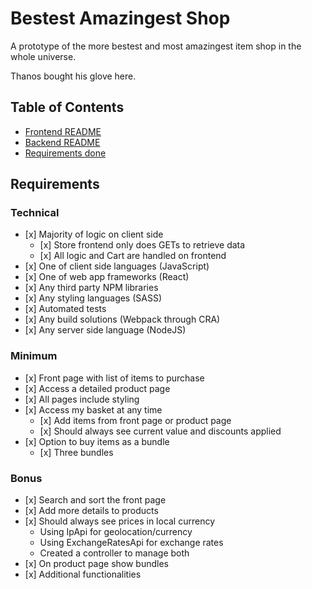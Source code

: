 # Bestest Amazingest Shop

A prototype of the more bestest and most amazingest item shop in the whole universe.

Thanos bought his glove here.

## Table of Contents

* [Frontend README](https://github.com/filipetedim/bestest-amazingest-shop/tree/master/app)
* [Backend README](https://github.com/filipetedim/bestest-amazingest-shop/tree/master/api)
* [Requirements done](#requirements)

## Requirements

### Technical

- \[x] Majority of logic on client side
    - \[x] Store frontend only does GETs to retrieve data
    - \[x] All logic and Cart are handled on frontend
- \[x] One of client side languages (JavaScript)
- \[x] One of web app frameworks (React)
- \[x] Any third party NPM libraries
- \[x] Any styling languages (SASS)
- \[x] Automated tests
- \[x] Any build solutions (Webpack through CRA)
- \[x] Any server side language (NodeJS)

### Minimum

- \[x] Front page with list of items to purchase
- \[x] Access a detailed product page
- \[x] All pages include styling
- \[x] Access my basket at any time
    - \[x] Add items from front page or product page
    - \[x] Should always see current value and discounts applied
- \[x] Option to buy items as a bundle
    - \[x] Three bundles

### Bonus

- \[x] Search and sort the front page
- \[x] Add more details to products
- \[x] Should always see prices in local currency
    * Using IpApi for geolocation/currency
    * Using ExchangeRatesApi for exchange rates
    * Created a controller to manage both
- \[x] On product page show bundles
- \[x] Additional functionalities
